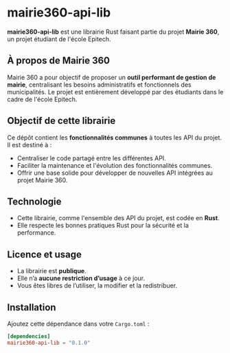 # mairie360-api-lib

**mairie360-api-lib** est une librairie Rust faisant partie du projet **Mairie 360**, un projet étudiant de l'école Epitech.

## À propos de Mairie 360

Mairie 360 a pour objectif de proposer un **outil performant de gestion de mairie**, centralisant les besoins administratifs et fonctionnels des municipalités. Le projet est entièrement développé par des étudiants dans le cadre de l'école Epitech.

## Objectif de cette librairie

Ce dépôt contient les **fonctionnalités communes** à toutes les API du projet. Il est destiné à :

- Centraliser le code partagé entre les différentes API.
- Faciliter la maintenance et l'évolution des fonctionnalités communes.
- Offrir une base solide pour développer de nouvelles API intégrées au projet Mairie 360.

## Technologie

- Cette librairie, comme l'ensemble des API du projet, est codée en **Rust**.
- Elle respecte les bonnes pratiques Rust pour la sécurité et la performance.

## Licence et usage

- La librairie est **publique**.
- Elle n’a **aucune restriction d’usage** à ce jour.
- Vous êtes libres de l’utiliser, la modifier et la redistribuer.

## Installation

Ajoutez cette dépendance dans votre `Cargo.toml` :

```toml
[dependencies]
mairie360-api-lib = "0.1.0"

